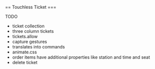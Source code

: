 == Touchless Ticket ===

TODO
* ticket collection
* three column tickets
* tickets.allow
* capture gestures
* translates into commands
* animate.css
* order items have additional properties like station and time and seat
* delete ticket